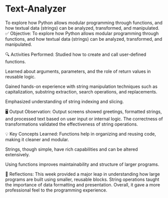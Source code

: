 # Text-Analyzer
To explore how Python allows modular programming through functions, and how textual data (strings) can be analyzed, transformed, and manipulated.
✅ Objective:
To explore how Python allows modular programming through functions, and how textual data (strings) can be analyzed, transformed, and manipulated.

🔍 Activities Performed:
Studied how to create and call user-defined functions.

Learned about arguments, parameters, and the role of return values in reusable logic.

Gained hands-on experience with string manipulation techniques such as capitalization, substring extraction, search operations, and replacements.

Emphasized understanding of string indexing and slicing.

🖥️ Output Observation:
Output screens showed greetings, formatted strings, and processed text based on user input or internal logic. The correctness of transformations validated the effectiveness of string operations.

💡 Key Concepts Learned:
Functions help in organizing and reusing code, making it cleaner and modular.

Strings, though simple, have rich capabilities and can be altered extensively.

Using functions improves maintainability and structure of larger programs.

🧠 Reflections:
This week provided a major leap in understanding how large programs are built using smaller, reusable blocks. String operations taught the importance of data formatting and presentation. Overall, it gave a more professional feel to the programming experience.
